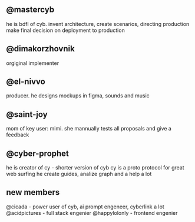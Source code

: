 ## @mastercyb

he is bdfl of cyb.
invent architecture, create scenarios, directing production
make final decision on deployment to production

## @dimakorzhovnik

orgiginal implementer

## @el-nivvo

producer. he designs mockups in figma, sounds and music

## @saint-joy

mom of key user: mimi. she mannually tests all proposals and give a feedback

## @cyber-prophet

he is creator of cy - shorter version of cyb
cy is a proto protocol for great web surfing
he create guides, analize graph and a help a lot

## new members

@cicada - power user of cyb, ai prompt engeneer, cyberlink a lot
@acidpictures - full stack engenier
@happylolonly - frontend engenier